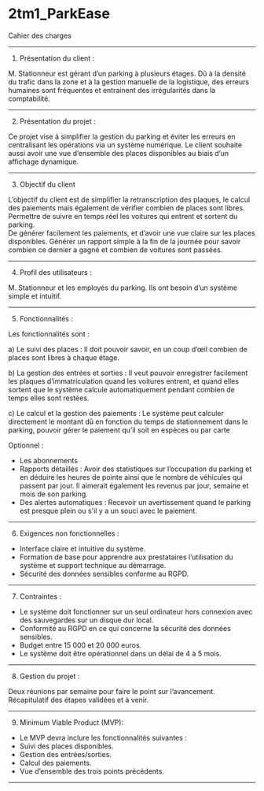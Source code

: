 # 2tm1_ParkEase
Cahier des charges
_________________________________________________________________________________ 
1. Présentation du client : 

M. Stationneur est gérant d’un parking à plusieurs étages. Dû à la densité du trafic dans la zone et à la gestion manuelle de la logistique, des erreurs humaines sont fréquentes et entrainent des irrégularités dans la comptabilité.   
_________________________________________________________________________________ 

2. Présentation du projet :  

Ce projet vise à simplifier la gestion du parking et éviter les erreurs en centralisant les opérations via un système numérique. Le client souhaite aussi avoir une vue d’ensemble des places disponibles au biais d’un affichage dynamique. 

_________________________________________________________________________________ 

3. Objectif du client 

L’objectif du client est de simplifier la retranscription des plaques, le calcul des paiements mais également de vérifier combien de places sont libres. 
Permettre de suivre en temps réel les voitures qui entrent et sortent du parking.  
De générer facilement les paiements, et d’avoir une vue claire sur les places disponibles. 
Générer un rapport simple à la fin de la journée pour savoir combien ce dernier a gagné et combien de voitures sont passées. 
_________________________________________________________________________________ 

4. Profil des utilisateurs : 

M. Stationneur et les employés du parking. Ils ont besoin d’un système simple et intuitif. 
_________________________________________________________________________________ 

5. Fonctionnalités : 

Les fonctionnalités sont : 

a) Le suivi des places : Il doit pouvoir savoir, en un coup d’œil combien de places sont libres à chaque étage. 

b) La gestion des entrées et sorties : Il veut pouvoir enregistrer facilement les plaques d’immatriculation quand les voitures entrent, et quand elles sortent que le système calcule automatiquement pendant combien de temps elles sont restées. 

c) Le calcul et la gestion des paiements : Le système peut calculer directement le montant dû en fonction du temps de stationnement dans le parking, pouvoir gérer le paiement qu’il soit en espèces ou par carte 

Optionnel : 

- Les abonnements  
- Rapports détaillés : Avoir des statistiques sur l’occupation du parking et en déduire les heures de pointe ainsi que le nombre de véhicules qui passent par jour. Il aimerait également les revenus par jour, semaine et mois de son parking. 
- Des alertes automatiques : Recevoir un avertissement quand le parking est presque plein ou s'il y a un souci avec le paiement. 
_________________________________________________________________________________ 

6. Exigences non fonctionnelles : 

- Interface claire et intuitive du système. 
- Formation de base pour apprendre aux prestataires l’utilisation du système et support technique au démarrage. 
- Sécurité des données sensibles conforme au RGPD. 
_________________________________________________________________________________ 

7. Contraintes :  

- Le système doit fonctionner sur un seul ordinateur hors connexion avec des sauvegardes sur un disque dur local. 
- Conformité au RGPD en ce qui concerne la sécurité des données sensibles. 
- Budget entre 15 000 et 20 000 euros. 
- Le système doit être opérationnel dans un délai de 4 à 5 mois. 
_________________________________________________________________________________ 

8. Gestion du projet : 

Deux réunions par semaine pour faire le point sur l’avancement. Récapitulatif des étapes validées et à venir. 
_________________________________________________________________________________ 

9. Minimum Viable Product (MVP): 

- Le MVP devra inclure les fonctionnalités suivantes : 
- Suivi des places disponibles. 
- Gestion des entrées/sorties. 
- Calcul des paiements. 
- Vue d’ensemble des trois points précédents. 

_________________________________________________________________________________ 